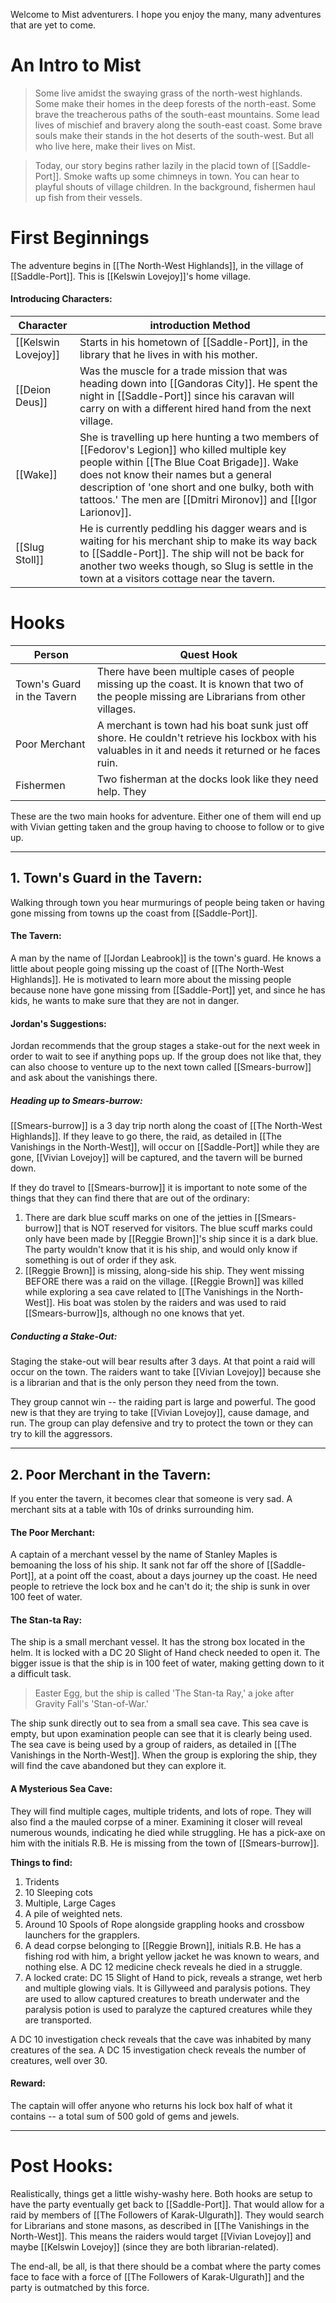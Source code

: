 Welcome to Mist adventurers. I hope you enjoy the many, many adventures that are yet to come. 
# An Intro to Mist
>Some live amidst the swaying grass of the north-west highlands. Some make their homes in the deep forests of the north-east. Some brave the treacherous paths of the south-east mountains. Some lead lives of mischief and bravery along the south-east coast. Some brave souls make their stands in the hot deserts of the south-west. But all who live here, make their lives on Mist. 

> Today, our story begins rather lazily in the placid town of [[Saddle-Port]]. Smoke wafts up some chimneys in town. You can hear to playful shouts of village children. In the background, fishermen haul up fish from their vessels. 

# First Beginnings
The adventure begins in [[The North-West Highlands]], in the village of [[Saddle-Port]]. This is [[Kelswin Lovejoy]]'s home village. 
#### Introducing Characters:
| Character | introduction Method |
| - | - |
| [[Kelswin Lovejoy]] | Starts in his hometown of [[Saddle-Port]], in the library that he lives in with his mother. |
| [[Deion Deus]] | Was the muscle for a trade mission that was heading down into [[Gandoras City]]. He spent the night in [[Saddle-Port]] since his caravan will carry on with a different hired hand from the next village. |
| [[Wake]] | She is travelling up here hunting a two members of [[Fedorov's Legion]] who killed multiple key people within [[The Blue Coat Brigade]]. Wake does not know their names but a general description of 'one short and one bulky, both with tattoos.' The men are [[Dmitri Mironov]] and [[Igor Larionov]].  |
| [[Slug Stoll]] | He is currently peddling his dagger wears and is waiting for his merchant ship to make its way back to [[Saddle-Port]]. The ship will not be back for another two weeks though, so Slug is settle in the town at a visitors cottage near the tavern. |
# Hooks
| Person | Quest Hook |
| ---- | ---- |
| Town's Guard in the Tavern | There have been multiple cases of people missing up the coast. It is known that two of the people missing are Librarians from other villages. |
| Poor Merchant | A merchant is town had his boat sunk just off shore. He couldn't retrieve his lockbox with his valuables in it and needs it returned or he faces ruin. |
| Fishermen  | Two fisherman at the docks look like they need help. They  |
These are the two main hooks for adventure. Either one of them will end up with Vivian getting taken and the group having to choose to follow or to give up.

___
## 1. Town's Guard in the Tavern:
Walking through town you hear murmurings of people being taken or having gone missing from towns up the coast from [[Saddle-Port]]. 

#### The Tavern:
A man by the name of [[Jordan Leabrook]] is the town's guard. He knows a little about people going missing up the coast of [[The North-West Highlands]]. He is motivated to learn more about the missing people because none have gone missing from [[Saddle-Port]] yet, and since he has kids, he wants to make sure that they are not in danger. 

#### Jordan's Suggestions:
Jordan recommends that the group stages a stake-out for the next week in order to wait to see if anything pops up. If the group does not like that, they can also choose to venture up to the next town called [[Smears-burrow]] and ask about the vanishings there. 

##### Heading up to Smears-burrow:
[[Smears-burrow]] is a 3 day trip north along the coast of [[The North-West Highlands]]. If they leave to go there, the raid, as detailed in [[The Vanishings in the North-West]], will occur on [[Saddle-Port]] while they are gone, [[Vivian Lovejoy]] will be captured, and the tavern will be burned down. 

If they do travel to [[Smears-burrow]] it is important to note some of the things that they can find there that are out of the ordinary:
1. There are dark blue scuff marks on one of the jetties in [[Smears-burrow]] that is NOT reserved for visitors. The blue scuff marks could only have been made by [[Reggie Brown]]'s ship since it is a dark blue. The party wouldn't know that it is his ship, and would only know if something is out of order if they ask.
2. [[Reggie Brown]] is missing, along-side his ship. They went missing BEFORE there was a raid on the village. [[Reggie Brown]] was killed while exploring a sea cave related to [[The Vanishings in the North-West]]. His boat was stolen by the raiders and was used to raid [[Smears-burrow]]s, although no one knows that yet. 

##### Conducting a Stake-Out:
Staging the stake-out will bear results after 3 days. At that point a raid will occur on the town. The raiders want to take [[Vivian Lovejoy]] because she is a librarian and that is the only person they need from the town. 

They group cannot win -- the raiding part is large and powerful. The good new is that they are trying to take [[Vivian Lovejoy]], cause damage, and run. The group can play defensive and try to protect the town or they can try to kill the aggressors.

___
## 2. Poor Merchant in the Tavern:
If you enter the tavern, it becomes clear that someone is very sad. A merchant sits at a table with 10s of drinks surrounding him. 

#### The Poor Merchant:
A captain of a merchant vessel by the name of Stanley Maples is bemoaning the loss of his ship. It sank not far off the shore of [[Saddle-Port]], at a point off the coast, about a days journey up the coast. He need people to retrieve the lock box and he can't do it; the ship is sunk in over 100 feet of water.

#### The Stan-ta Ray:
The ship is a small merchant vessel. It has the strong box located in the helm. It is locked with a DC 20 Slight of Hand check needed to open it. The bigger issue is that the ship is in 100 feet of water, making getting down to it a difficult task. 

> Easter Egg, but the ship is called 'The Stan-ta Ray,' a joke after Gravity Fall's 'Stan-of-War.'

The ship sunk directly out to sea from a small sea cave. This sea cave is empty, but upon examination people can see that it is clearly being used. The sea cave is being used by a group of raiders, as detailed in [[The Vanishings in the North-West]]. When the group is exploring the ship, they will find the cave abandoned but they can explore it.
#### A Mysterious Sea Cave:
They will find multiple cages, multiple tridents, and lots of rope. They will also find a the mauled corpse of a miner. Examining it closer will reveal numerous wounds, indicating he died while struggling. He has a pick-axe on him with the initials R.B. He is missing from the town of [[Smears-burrow]]. 

**Things to find:**
1. Tridents
2. 10 Sleeping cots
3. Multiple, Large Cages
4. A pile of weighted nets. 
5. Around 10 Spools of Rope alongside grappling hooks and crossbow launchers for the grapplers. 
6. A dead corpse belonging to [[Reggie Brown]], initials R.B. He has a fishing rod with him, a bright yellow jacket he was known to wears, and nothing else. A DC 12 medicine check reveals he died in a struggle. 
7. A locked crate: DC 15 Slight of Hand to pick, reveals a strange, wet herb and multiple glowing vials. It is Gillyweed and paralysis potions. They are used to allow captured creatures to breath underwater and the paralysis potion is used to paralyze the captured creatures while they are transported. 

A DC 10 investigation check reveals that the cave was inhabited by many creatures of the sea. A DC 15 investigation check reveals the number of creatures, well over 30. 
#### Reward:
The captain will offer anyone who returns his lock box half of what it contains -- a total sum of 500 gold of gems and jewels. 

___
# Post Hooks:
Realistically, things get a little wishy-washy here. Both hooks are setup to have the party eventually get back to [[Saddle-Port]]. That would allow for a raid by members of [[The Followers of Karak-Ulgurath]]. They would search for Librarians and stone masons, as described in [[The Vanishings in the North-West]]. This means the raiders would target [[Vivian Lovejoy]] and maybe [[Kelswin Lovejoy]] (since they are both librarian-related).

The end-all, be all, is that there should be a combat where the party comes face to face with a force of [[The Followers of Karak-Ulgurath]] and the party is outmatched by this force. 
